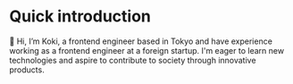 # Quick introduction
👋 Hi, I’m Koki, a frontend engineer based in Tokyo and have experience working as a frontend engineer at a foreign startup. I'm eager to learn new technologies and aspire to contribute to society through innovative products.

<!---
Koki-T3/Koki-T3 is a ✨ special ✨ repository because its `README.md` (this file) appears on your GitHub profile.
You can click the Preview link to take a look at your changes.
--->
